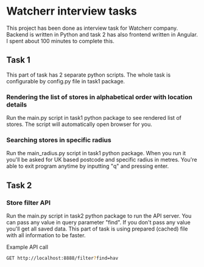 # Watcherr interview tasks

This project has been done as interview task for Watcherr company. Backend is written in Python and task 2 has also frontend written in Angular. I spent about 100 minutes to complete this.


## Task 1

This part of task has 2 separate python scripts. The whole task is configurable by config.py file in task1 package.

### Rendering the list of stores in alphabetical order with location details
Run the main.py script in task1 python package to see rendered list of stores. The script will automatically open browser for you. 

### Searching stores in specific radius
Run the main_radius.py script in task1 python package. When you run it you'll be asked for UK based postcode and specific radius in metres. You're able to exit program anytime by inputting "q" and pressing enter.

## Task 2
### Store filter API
Run the main.py script in task2 python package to run the API server. You can pass any value in query parameter "find". If you don't pass any value you'll get all saved data. This part of task is using prepared (cached) file with all information to be faster.

Example API call
```sh
GET http://localhost:8888/filter?find=hav
```